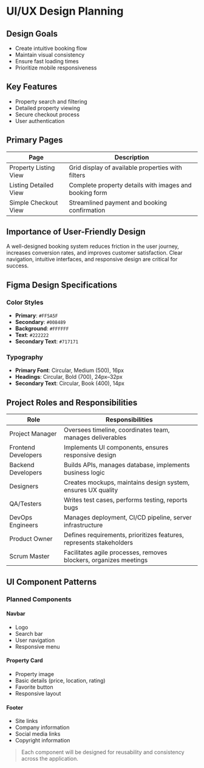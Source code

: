 # UI/UX Design Planning

## Design Goals

- Create intuitive booking flow  
- Maintain visual consistency  
- Ensure fast loading times  
- Prioritize mobile responsiveness  

## Key Features

- Property search and filtering  
- Detailed property viewing  
- Secure checkout process  
- User authentication  

## Primary Pages

| Page                   | Description                                                      |
|------------------------|------------------------------------------------------------------|
| Property Listing View  | Grid display of available properties with filters                |
| Listing Detailed View  | Complete property details with images and booking form           |
| Simple Checkout View   | Streamlined payment and booking confirmation                     |

## Importance of User-Friendly Design

A well-designed booking system reduces friction in the user journey, increases conversion rates, and improves customer satisfaction. Clear navigation, intuitive interfaces, and responsive design are critical for success.

## Figma Design Specifications

### Color Styles

- **Primary**: `#FF5A5F`  
- **Secondary**: `#008489`  
- **Background**: `#FFFFFF`  
- **Text**: `#222222`  
- **Secondary Text**: `#717171`  

### Typography

- **Primary Font**: Circular, Medium (500), 16px  
- **Headings**: Circular, Bold (700), 24px–32px  
- **Secondary Text**: Circular, Book (400), 14px  

## Project Roles and Responsibilities

| Role               | Responsibilities                                                             |
|--------------------|------------------------------------------------------------------------------|
| Project Manager    | Oversees timeline, coordinates team, manages deliverables                    |
| Frontend Developers| Implements UI components, ensures responsive design                          |
| Backend Developers | Builds APIs, manages database, implements business logic                     |
| Designers          | Creates mockups, maintains design system, ensures UX quality                 |
| QA/Testers         | Writes test cases, performs testing, reports bugs                            |
| DevOps Engineers   | Manages deployment, CI/CD pipeline, server infrastructure                    |
| Product Owner      | Defines requirements, prioritizes features, represents stakeholders          |
| Scrum Master       | Facilitates agile processes, removes blockers, organizes meetings            |

## UI Component Patterns

### Planned Components

#### Navbar

- Logo  
- Search bar  
- User navigation  
- Responsive menu  

#### Property Card

- Property image  
- Basic details (price, location, rating)  
- Favorite button  
- Responsive layout  

#### Footer

- Site links  
- Company information  
- Social media links  
- Copyright information  

> Each component will be designed for reusability and consistency across the application.
